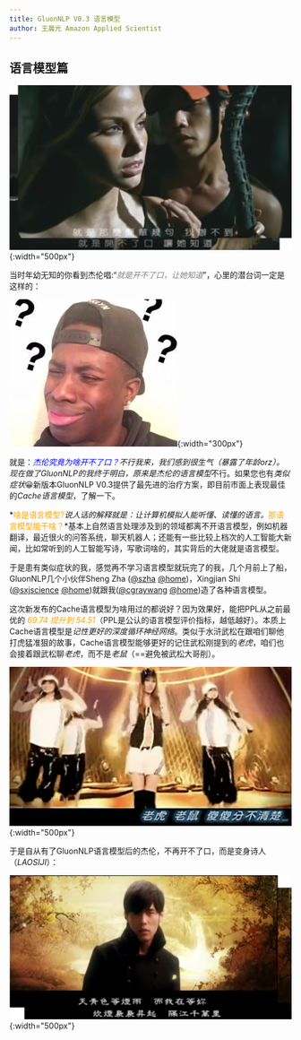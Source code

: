 ```yaml
---
title: GluonNLP V0.3 语言模型
author: 王晨光 Amazon Applied Scientist
---
```


## 语言模型篇

![](img/kaibuliaokou.png){:width="500px"}

当时年幼无知的你看到杰伦唱:“*<span style="color:gray">就是开不了口，让她知道</span>*”，心里的潜台词一定是这样的：

![](img/gewhat.jpg){:width="300px"}

就是：*<span style="color:blue">杰伦究竟为啥开不了口？</span>*不行我来，我们感到很生气（暴露了年龄orz）。现在做了GluonNLP的我终于明白，原来是杰伦的*语言模型*不行。如果您也有*类似症状*😀新版本GluonNLP V0.3提供了最先进的治疗方案，即目前市面上表现最佳的*Cache语言模型*，了解一下。

*<span style="color:orange">啥是语言模型?</span>*说人话的解释就是：让计算机模拟人能听懂、读懂的语言。*<span style="color:orange">那语言模型能干啥？</span>*基本上自然语言处理涉及到的领域都离不开语言模型，例如机器翻译，最近很火的问答系统，聊天机器人；还能有一些比较上档次的人工智能大新闻，比如常听到的人工智能写诗，写歌词啥的，其实背后的大佬就是语言模型。

于是患有类似症状的我，感觉再不学习语言模型就玩完了的我，几个月前上了船，GluonNLP几个小伙伴Sheng Zha ([@szha](https://github.com/szha) [@home](https://www.linkedin.com/in/shengzha))，Xingjian Shi ([@sxjscience](https://github.com/sxjscience) [@home](https://home.cse.ust.hk/~xshiab/))就跟我([@cgraywang](https://github.com/cgraywang) [@home](https://sites.google.com/site/raychenguangwang))造了各种语言模型。

这次新发布的Cache语言模型为啥用过的都说好？因为效果好，能把PPL从之前最优的 *<span style="color:orange">69.74 提升到 54.51</span>*（PPL是公认的语言模型评价指标，越低越好）。本质上Cache语言模型是*记性更好的深度循环神经网络*。类似于水浒武松在跟咱们聊他打虎猛准狠的故事，Cache语言模型能够更好的记住武松刚提到的*老虎*，咱们也会接着跟武松聊*老虎*，而不是*老鼠*（==避免被武松大哥削）。

![](img/laohulaoshu.png){:width="500px"}

于是自从有了GluonNLP语言模型后的杰伦，不再开不了口，而是变身诗人（*LAOSIJI*）：

![](img/qinghuaci.png){:width="500px"}
